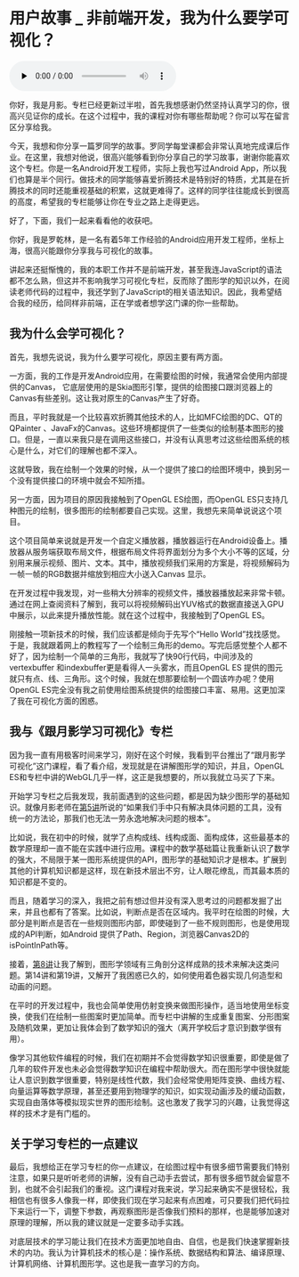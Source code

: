 # 用户故事 _ 非前端开发，我为什么要学可视化？

<audio id="audio" title="用户故事 | 非前端开发，我为什么要学可视化？" controls="" preload="none"><source id="mp3" src="https://static001.geekbang.org/resource/audio/43/cf/434cdddf4849aa57cdcfb41fd2a500cf.mp3"></audio>

你好，我是月影。专栏已经更新过半啦，首先我想感谢仍然坚持认真学习的你，很高兴见证你的成长。在这个过程中，我的课程对你有哪些帮助呢？你可以写在留言区分享给我。

今天，我想和你分享一篇罗同学的故事。罗同学每堂课都会非常认真地完成课后作业。在这里，我想对他说，很高兴能够看到你分享自己的学习故事，谢谢你能喜欢这个专栏。你是一名Android开发工程师，实际上我也写过Android App，所以我们也算是半个同行。做技术的同学能够喜爱折腾技术是特别好的特质，尤其是在折腾技术的同时还能重视基础的积累，这就更难得了。这样的同学往往能成长到很高的高度，希望我的专栏能够让你在专业之路上走得更远。

好了，下面，我们一起来看看他的收获吧。

你好，我是罗乾林，是一名有着5年工作经验的Android应用开发工程师，坐标上海，很高兴能跟你分享我与可视化的故事。

讲起来还挺惭愧的，我的本职工作并不是前端开发，甚至我连JavaScript的语法都不怎么熟，但这并不影响我学习可视化专栏，反而除了图形学的知识以外，在阅读老师代码的过程中，我还学到了JavaScript的相关语法知识。因此，我希望结合我的经历，给同样非前端，正在学或者想学这门课的你一些帮助。

## 我为什么会学可视化？

首先，我想先说说，我为什么要学可视化，原因主要有两方面。

一方面，我的工作是开发Android应用，在需要绘图的时候，我通常会使用内部提供的Canvas， 它底层使用的是Skia图形引擎，提供的绘图接口跟浏览器上的Canvas有些差别。这让我对原生的Canvas产生了好奇。

而且，平时我就是一个比较喜欢折腾其他技术的人，比如MFC绘图的DC、QT的QPainter 、JavaFx的Canvas。这些环境都提供了一些类似的绘制基本图形的接口。但是，一直以来我只是在调用这些接口，并没有认真思考过这些绘图系统的核心是什么，对它们的理解也都不深入。

这就导致，我在绘制一个效果的时候，从一个提供了接口的绘图环境中，换到另一个没有提供接口的环境中就会不知所措。

另一方面，因为项目的原因我接触到了OpenGL ES绘图，而OpenGL ES只支持几种图元的绘制，很多图形的绘制都要自己实现。这里，我想先来简单说说这个项目。

这个项目简单来说就是开发一个自定义播放器，播放器运行在Android设备上。播放器从服务端获取布局文件，根据布局文件将界面划分为多个大小不等的区域，分别用来展示视频、图片、文本。其中，播放视频我们采用的方案是，将视频解码为一帧一帧的RGB数据并缩放到相应大小送入Canvas 显示。

在开发过程中我发现，对一些稍大分辨率的视频文件，播放器播放起来非常卡顿。通过在网上查阅资料了解到，我可以将视频解码出YUV格式的数据直接送入GPU中展示，以此来提升播放性能。就在这个过程中，我接触到了OpenGL ES。

刚接触一项新技术的时候，我们应该都是倾向于先写个“Hello World”找找感觉。于是，我就跟着网上的教程写了一个绘制三角形的demo。写完后感觉整个人都不好了，因为绘制一个简单的三角形，我就写了快90行代码，中间涉及的vertexbuffer 和indexbuffer更是看得人一头雾水，而且OpenGL ES 提供的图元就只有点、线、三角形。这个时候，我就在想那要绘制一个圆该咋办呢？使用OpenGL ES完全没有我之前使用绘图系统提供的绘图接口丰富、易用。这更加深了我在可视化方面的困惑。

## 我与《跟月影学习可视化》专栏

因为我一直有用极客时间来学习，刚好在这个时候，我看到平台推出了“跟月影学可视化”这门课程，看了看介绍，发现就是在讲解图形学的知识，并且，OpenGL ES和专栏中讲的WebGL几乎一样，这正是我想要的，所以我就立马买了下来。

开始学习专栏之后我发现，我前面遇到的这些问题，都是因为缺少图形学的基础知识。就像月影老师在[第5讲](https://time.geekbang.org/column/article/255584)所说的“如果我们手中只有解决具体问题的工具，没有统一的方法论，那我们也无法一劳永逸地解决问题的根本”。

比如说，我在初中的时候，就学了点构成线、线构成面、面构成体，这些最基本的数学原理却一直不能在实践中进行应用。课程中的数学基础篇让我重新认识了数学的强大，不局限于某一图形系统提供的API，图形学的基础知识才是根本。扩展到其他的计算机知识都是这样，现在新技术层出不穷，让人眼花缭乱，而其最本质的知识都是不变的。

而且，随着学习的深入，我把之前有想过但并没有深入思考过的问题都发掘了出来，并且也都有了答案。比如说，判断点是否在区域内。我平时在绘图的时候，大部分是判断点是否在一些规则图形内部，即使碰到了一些不规则图形，也是使用现成的API判断，如Android 提供了Path、Region，浏览器Canvas2D的isPointInPath等。

接着，[第8讲](https://time.geekbang.org/column/article/258101)让我了解到，图形学领域有三角剖分这样成熟的技术来解决这类问题。第14讲和第19讲，又解开了我困惑已久的，如何使用着色器实现几何造型和动画的问题。

在平时的开发过程中，我也会简单使用仿射变换来做图形操作，适当地使用坐标变换，使我们在绘制一些图案时更加简单。而专栏中讲解的生成重复图案、分形图案及随机效果，更加让我体会到了数学知识的强大（离开学校后才意识到数学很有用）。

像学习其他软件编程的时候，我们在初期并不会觉得数学知识很重要，即使是做了几年的软件开发也未必会觉得数学知识在编程中帮助很大。而在图形学中很快就能让人意识到数学很重要，特别是线性代数，我们会经常使用矩阵变换、曲线方程、向量运算等数学原理，甚至还要用到物理学的知识，如实现动画涉及的缓动函数，实现自由落体等模拟现实世界的图形绘制。这也激发了我学习的兴趣，让我觉得这样的技术才是有门槛的。

## 关于学习专栏的一点建议

最后，我想给正在学习专栏的你一点建议，在绘图过程中有很多细节需要我们特别注意，如果只是听听老师的讲解，没有自己动手去尝试，那有很多细节就会留意不到，也就不会引起我们的重视。这门课程对我来说，学习起来确实不是很轻松，我相信也有很多人像我一样，即使我们现在学习起来有点困难，可只要我们把代码拉下来运行一下，调整下参数，再观察图形是否像我们预料的那样，也是能够加速对原理的理解，所以我的建议就是一定要多动手实践。

对底层技术的学习能让我们在技术方面更加地自由、自信，也是我们快速掌握新技术的内功。我认为计算机技术的核心是：操作系统、数据结构和算法、编译原理、计算机网络、计算机图形学。这也是我一直学习的方向。
